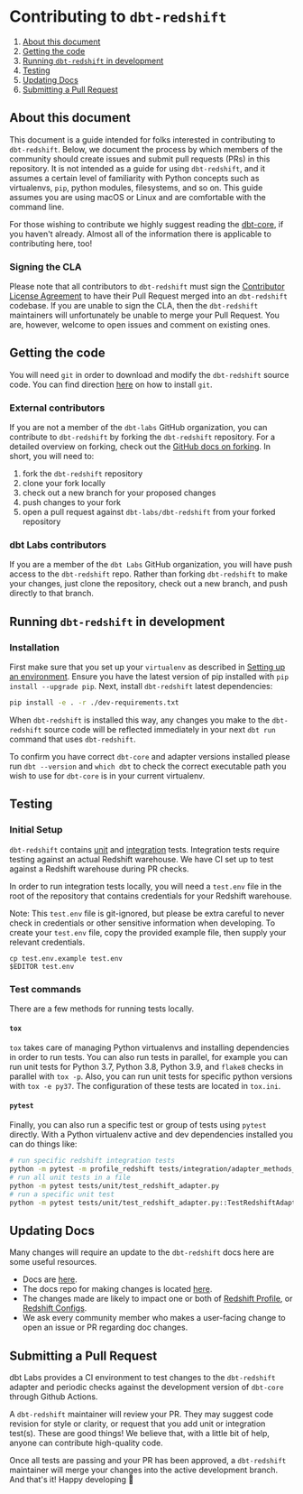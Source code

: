 # Contributing to `dbt-redshift`

1. [About this document](#about-this-document)
3. [Getting the code](#getting-the-code)
5. [Running `dbt-redshift` in development](#running-dbt-redshift-in-development)
6. [Testing](#testing)
7. [Updating Docs](#updating-docs)
7. [Submitting a Pull Request](#submitting-a-pull-request)

## About this document
This document is a guide intended for folks interested in contributing to `dbt-redshift`. Below, we document the process by which members of the community should create issues and submit pull requests (PRs) in this repository. It is not intended as a guide for using `dbt-redshift`, and it assumes a certain level of familiarity with Python concepts such as virtualenvs, `pip`, python modules, filesystems, and so on. This guide assumes you are using macOS or Linux and are comfortable with the command line.

For those wishing to contribute we highly suggest reading the [dbt-core](https://github.com/dbt-labs/dbt-core/blob/main/CONTRIBUTING.md), if you haven't already. Almost all of the information there is applicable to contributing here, too!

### Signing the CLA

Please note that all contributors to `dbt-redshift` must sign the [Contributor License Agreement](https://docs.getdbt.com/docs/contributor-license-agreements) to have their Pull Request merged into an `dbt-redshift` codebase. If you are unable to sign the CLA, then the `dbt-redshift` maintainers will unfortunately be unable to merge your Pull Request. You are, however, welcome to open issues and comment on existing ones.


## Getting the code

You will need `git` in order to download and modify the `dbt-redshift` source code. You can find direction [here](https://github.com/git-guides/install-git) on how to install `git`.

### External contributors

If you are not a member of the `dbt-labs` GitHub organization, you can contribute to `dbt-redshift` by forking the `dbt-redshift` repository. For a detailed overview on forking, check out the [GitHub docs on forking](https://help.github.com/en/articles/fork-a-repo). In short, you will need to:

1. fork the `dbt-redshift` repository
2. clone your fork locally
3. check out a new branch for your proposed changes
4. push changes to your fork
5. open a pull request against `dbt-labs/dbt-redshift` from your forked repository

### dbt Labs contributors

If you are a member of the `dbt Labs` GitHub organization, you will have push access to the `dbt-redshift` repo. Rather than forking `dbt-redshift` to make your changes, just clone the repository, check out a new branch, and push directly to that branch.


## Running `dbt-redshift` in development

### Installation

First make sure that you set up your `virtualenv` as described in [Setting up an environment](https://github.com/dbt-labs/dbt-core/blob/HEAD/CONTRIBUTING.md#setting-up-an-environment).  Ensure you have the latest version of pip installed with `pip install --upgrade pip`. Next, install `dbt-redshift` latest dependencies:

```sh
pip install -e . -r ./dev-requirements.txt
```

When `dbt-redshift` is installed this way, any changes you make to the `dbt-redshift` source code will be reflected immediately in your next `dbt run` command that uses `dbt-redshift`.

To confirm you have correct `dbt-core` and adapter versions installed please run `dbt --version` and `which dbt` to check the correct executable path you wish to use for  `dbt-core` is in your current virtualenv.


## Testing

### Initial Setup

`dbt-redshift` contains [unit](https://github.com/dbt-labs/dbt-redshift/tree/main/tests/unit) and [integration](https://github.com/dbt-labs/dbt-redshift/tree/main/tests/integration) tests. Integration tests require testing against an actual Redshift warehouse. We have CI set up to test against a Redshift warehouse during PR checks.

In order to run integration tests locally, you will need a `test.env` file in the root of the repository that contains credentials for your Redshift warehouse.

Note: This `test.env` file is git-ignored, but please be extra careful to never check in credentials or other sensitive information when developing. To create your `test.env` file, copy the provided example file, then supply your relevant credentials.

```
cp test.env.example test.env
$EDITOR test.env
```

### Test commands
There are a few methods for running tests locally.

#### `tox`
`tox` takes care of managing Python virtualenvs and installing dependencies in order to run tests. You can also run tests in parallel, for example you can run unit tests for Python 3.7, Python 3.8, Python 3.9, and `flake8` checks in parallel with `tox -p`. Also, you can run unit tests for specific python versions with `tox -e py37`. The configuration of these tests are located in `tox.ini`.

#### `pytest`
Finally, you can also run a specific test or group of tests using `pytest` directly. With a Python virtualenv active and dev dependencies installed you can do things like:

```sh
# run specific redshift integration tests
python -m pytest -m profile_redshift tests/integration/adapter_methods_test
# run all unit tests in a file
python -m pytest tests/unit/test_redshift_adapter.py
# run a specific unit test
python -m pytest tests/unit/test_redshift_adapter.py::TestRedshiftAdapter::test_convert_date_type
```
## Updating Docs

Many changes will require an update to the `dbt-redshift` docs here are some useful resources.

- Docs are [here](https://docs.getdbt.com/).
- The docs repo for making changes is located [here]( https://github.com/dbt-labs/docs.getdbt.com).
- The changes made are likely to impact one or both of [Redshift Profile](https://docs.getdbt.com/reference/warehouse-profiles/redshift-profile), or [Redshift Configs](https://docs.getdbt.com/reference/resource-configs/redshift-configs).
- We ask every community member who makes a user-facing change to open an issue or PR regarding doc changes.



## Submitting a Pull Request

dbt Labs provides a CI environment to test changes to the `dbt-redshift` adapter and periodic checks against the development version of `dbt-core` through Github Actions.

A `dbt-redshift` maintainer will review your PR. They may suggest code revision for style or clarity, or request that you add unit or integration test(s). These are good things! We believe that, with a little bit of help, anyone can contribute high-quality code.

Once all tests are passing and your PR has been approved, a `dbt-redshift` maintainer will merge your changes into the active development branch. And that's it! Happy developing :tada: